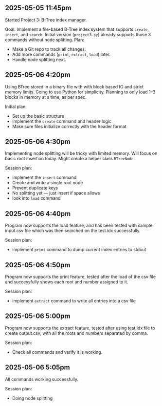 ## 2025-05-05 11:45pm

Started Project 3: B-Tree index manager.

Goal: Implement a file-based B-Tree index system that supports `create`, `insert`, and `search`. 
Initial version (`project3.py`) already supports those 3 commands without node splitting.
Plan: 
- Make a Git repo to track all changes.
- Add more commands (`print`, `extract`, `load`) later.
- Handle node splitting next.
## 2025-05-06 4:20pm

Using BTree stored in a binary file with with block based IO and strict memory limits. Going to use Python for simplicity. Planning to only load 1–3 blocks in memory at a time, as per spec.

Initial plan: 
- Set up the basic structure
- Implement the `create` command and header logic
- Make sure files initialize correctly with the header format

## 2025-05-06 4:30pm

Implementing node splitting will be tricky with limited memory. Will focus on basic root insertion today. Might create a helper class `BTreeNode`.

Session plan:
- Implement the `insert` command
- Create and write a single root node
- Prevent duplicate keys
- No splitting yet — just insert if space allows
- look into `load` command

## 2025-05-06 4:40pm

Program now supports the load feature, and has been tested with sample input.csv file which was then searched on the test.idx successfully.

Session plan:
- implement `print` command to dump current index entries to stdout

## 2025-05-06 4:50pm

Program now supports the print feature, tested after the load of the csv file and successfully shows each root and number assigned to it.

Session plan:
- implement `extract` command to write all entries into a csv file

## 2025-05-06 5:00pm

Program now supports the extract feature, tested after using test.idx file to create output.csv, with all the roots and numbers separated by comma.

Session plan:
- Check all commands and verify it is working.

## 2025-05-06 5:05pm

All commands working successfully.

Session plan:
- Doing node splitting